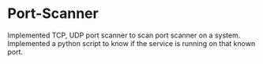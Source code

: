 # Port-Scanner

Implemented TCP, UDP port scanner to scan port scanner on a system.
Implemented a python script to know if the service is running on that known port.
